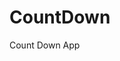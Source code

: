 # CountDown
 Count Down App
         
                        
                                                                                                                                                  
                                                                                                       
                                                                                                     
                                                                                         
                                                                             
                                                    
                                 
                       
       
  
   
